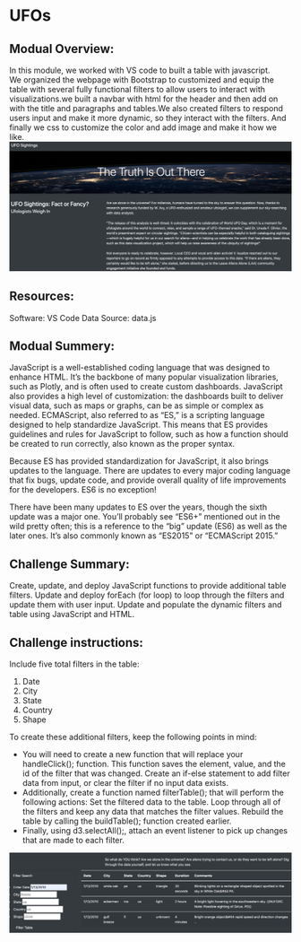 # UFOs
## Modual Overview:
In this module, we worked with VS code to built a table with javascript.  
We organized the webpage with Bootstrap to customized and equip the table with several fully functional filters to allow users to interact with visualizations.we built a navbar with html for the header and then add on with the title and paragraphs and tables.We also created filters to respond users input and make it more dynamic, so they interact with the filters. And finally we css to customize the color and add image and make it how we like.
![webeimage](https://github.com/hbostanchi/UFOs/blob/master/static/images/webpage.png)
## Resources:
Software: VS Code
Data Source: data.js

## Modual Summery:
JavaScript is a well-established coding language that was designed to enhance HTML. It’s the backbone of many popular visualization libraries, such as Plotly, and is often used to create custom dashboards. JavaScript also provides a high level of customization: the dashboards built to deliver visual data, such as maps or graphs, can be as simple or complex as needed.
ECMAScript, also referred to as “ES,” is a scripting language designed to help standardize JavaScript. This means that ES provides guidelines and rules for JavaScript to follow, such as how a function should be created to run correctly, also known as the proper syntax.

Because ES has provided standardization for JavaScript, it also brings updates to the language. There are updates to every major coding language that fix bugs, update code, and provide overall quality of life improvements for the developers. ES6 is no exception!

There have been many updates to ES over the years, though the sixth update was a major one. You’ll probably see “ES6+” mentioned out in the wild pretty often; this is a reference to the “big” update (ES6) as well as the later ones. It’s also commonly known as “ES2015” or “ECMAScript 2015.”

## Challenge Summary:
Create, update, and deploy JavaScript functions to provide additional table filters.
Update and deploy forEach (for loop) to loop through the filters and update them with user input.
Update and populate the dynamic filters and table using JavaScript and HTML.

## Challenge instructions:
Include five total filters in the table:

1. Date
2. City
3. State
4. Country
5. Shape

To create these additional filters, keep the following points in mind:

- You will need to create a new function that will replace your handleClick(); function. This function saves the element, value, and the id of the filter that was changed.
Create an if-else statement to add filter data from input, or clear the filter if no input data exists.
- Additionally, create a function named filterTable(); that will perform the following actions:
Set the filtered data to the table.
Loop through all of the filters and keep any data that matches the filter values.
Rebuild the table by calling the buildTable(); function created earlier.
- Finally, using d3.selectAll();, attach an event listener to pick up changes that are made to each filter.

![challengeimage](https://github.com/hbostanchi/UFOs/blob/master/static/images/challengefilters.png)
